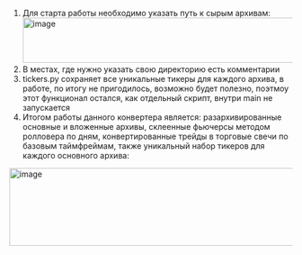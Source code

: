 1. Для старта работы необходимо указать путь к сырым архивам: <img width="629" height="80" alt="image" src="https://github.com/user-attachments/assets/458f55e1-c612-49bb-969c-cac79a1c9376" />
2. В местах, где нужно указать свою директорию есть комментарии
3. tickers.py сохраняет все уникальные тикеры для каждого архива, в работе, по итогу не пригодилось, возможно будет полезно, поэтмоу этот функционал остался, как отдельный скрипт, внутри main не запускается
4. Итогом работы данного конвертера является: разархивированные основные и вложенные архивы, склеенные фьючерсы методом ролловера по дням, конвертированные трейды в торговые свечи по базовым таймфреймам, также уникальный набор тикеров для каждого основного архива: 
<img width="525" height="138" alt="image" src="https://github.com/user-attachments/assets/a3582b84-89f8-42ab-9200-51e485abf77b" />


